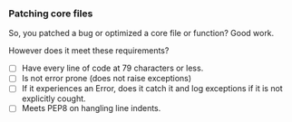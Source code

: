 <!--
Remove any section(s) that does not apply to this pull request.
-->

### Patching core files

So, you patched a bug or optimized a core file or function? Good work.

However does it meet these requirements?

- [ ] Have every line of code at 79 characters or less.
- [ ] Is not error prone (does not raise exceptions)
- [ ] If it experiences an Error, does it catch it and log exceptions if it is not explicitly cought.
- [ ] Meets PEP8 on hangling line indents.

<!--
And do not forget a brief description on what your changes do here.
-->
